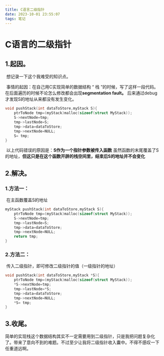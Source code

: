 ```yaml
---
title: C语言二级指针
date: 2023-10-01 23:55:07
tags: 笔记
---
```


# C语言的二级指针

## 	1.起因。

​	想记录一下这个我难受的知识点。

​	事情的起因：在自己用C实现简单的数据结构 “ 栈 ”的时候，写了这样一段代码。在后面遍历的时候不论怎么修改都会出现**segmentation fault。** 后来通过debug才发现S的地址从来都没有发生变化。

```c
void pushStack(int dataToStore,myStack S){
    ptrToNode tmp=(myStack)malloc(sizeof(struct MyStack));
    S->nextNode=tmp;
    tmp->lastNode=S;
    tmp->data=dataToStore;
    tmp->nextNode=NULL;
    S= tmp;
}
```

​	以上代码错误的原因是：**S作为一个指针参数被传入函数** 虽然函数的末尾覆盖了S的地址，**但这只是在这个函数开辟的栈空间里，结束后S的地址并不会变化**

## 	2.解决。

### 		1.方法一：

​			在主函数覆盖S的地址

```c
myStack pushStack(int dataToStore,myStack S){
    ptrToNode tmp=(myStack)malloc(sizeof(struct MyStack));
    S->nextNode=tmp;
    tmp->lastNode=S;
    tmp->data=dataToStore;
    tmp->nextNode=NULL;
    return tmp;
}
```

### 	2.方法二：

​			传入二级指针，即可修改二级指针的值（一级指针的地址）

```c
void pushStack(int dataToStore,myStack *S){
    ptrToNode tmp=(myStack)malloc(sizeof(struct MyStack));
    *S->nextNode=tmp;
    tmp->lastNode=*S;
    tmp->data=dataToStore;
    tmp->nextNode=NULL;
    *S= tmp;
}
```



## 	3.收尾。

​		简单的实现栈这个数据结构其实不一定需要用到二级指针，只是我把问题复杂化了。带来了意向不到的难题。不过至少让我将二级指针收入囊中。不得不感叹一下任重道远啊。

